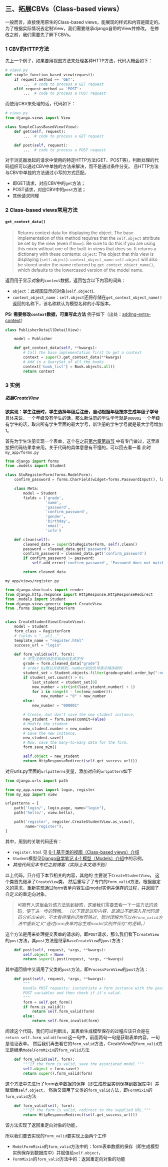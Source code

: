 ## 三、拓展CBVs（Class-based views）
一般而言，直接使用原生的Class-based views，能展现的样式和内容是固定的。
为了根据实际情况去定制View，我们需要继承django自带的View并修改。
在修改之前，我们需要先了解下CBVs。
### 1 CBV的HTTP方法
先上一个例子，如果要用视图方法来处理各种HTTP方法，代码大概会如下：
```python
# views.py
def simple_function_based_view(request):
    if request.method == 'GET':
        ...  # code to process a GET request
    elif request.method == 'POST':
        ...  # code to process a POST request
```
而使用CBV来处理的话，代码如下：
```python
# views.py
from django.views import View

class SimpleClassBasedView(View):
    def get(self, request):
        ...  # code to process a GET request

    def post(self, request):
        ...  # code to process a POST request
```
对于浏览器发起的请求中使用的特定HTTP方法(GET、POST等)，判断处理的代码组织可以通过CBV中单独的方法来解决，而不是通过条件分支。
且HTTP方法与CBV中单独的方法通过小写的方式匹配。
- 即GET请求，对应CBV中的`get`方法；
- POST请求，对应CBV中的`post`方法；
- 其他请求同理

### 2 Class-based views常用方法
####  `get_context_data()`
> Returns context data for displaying the object.
> The base implementation of this method requires that the `self.object` attribute be set by the view (even if `None`). Be sure to do this if you are using this mixin without one of the built-in views that does so.
> It returns a dictionary with these contents:
> `object`: The object that this view is displaying (`self.object`).
> `context_object_name`: `self.object` will also be stored under the name returned by `get_context_object_name()`, which defaults to the lowercased version of the model name.

返回用于显示对象的`context`数据，返回包含以下内容的词典：
- `object`：此视图显示的对象(`self.object`).
- `context_object_name`：`self.object`还将存储在`get_context_object_name()`返回的名称下，该名称默认为模型名称的小写版本。

**PS: 需要修改`context`数据，可重写此方法**
例子如下（出处：[adding-extra-context](https://docs.djangoproject.com/en/2.2/topics/class-based-views/generic-display/#adding-extra-context)）
```python
class PublisherDetail(DetailView):

    model = Publisher

    def get_context_data(self, **kwargs):
        # Call the base implementation first to get a context
        context = super().get_context_data(**kwargs)
        # Add in a QuerySet of all the books
        context['book_list'] = Book.objects.all()
        return context
```

### 3 实例
##### 拓展CreateView
**欲实现：学生注册时，学生选择年级后注册，自动根据年级按序生成年级子学号**
具体来说，一个年级没有学生的话，那么新注册的学生学号就是`000001`
一个年级有学生的话，取出所有学生里面的最大学号，新注册的学生学号就是最大学号增加1。

首先为学生注册实现一个表单，这个在之前[第六章第四节](https://blog.csdn.net/python1639er/article/details/111933213)
中有专门做过，这里直接把代码结果拿来用，关于代码的具体意思有不懂的，可以回去看一看
此时`my_app/forms.py`
```python
from django import forms
from .models import Student

class StuRegisterForm(forms.ModelForm):
    confirm_password = forms.CharField(widget=forms.PasswordInput(), label="确认密码")

    class Meta:
        model = Student
        fields = ('grade',
                  'name',
                  'password',
                  'confirm_password',
                  'gender',
                  'birthday',
                  'email',
                  'info')

    def clean(self):
        cleaned_data = super(StuRegisterForm, self).clean()
        password = cleaned_data.get('password')
        confirm_password = cleaned_data.get('confirm_password')
        if confirm_password != password:
            self.add_error('confirm_password', 'Password does not match.')

        return cleaned_data
```
`my_app/views/register.py`
```python
from django.shortcuts import render
from django.http.response import HttpResponse,HttpResponseRedirect
from .models import Student
from django.views.generic import CreateView
from .forms import RegisterForm


class CreateStudentView(CreateView):
    model = Student
    form_class = RegisterForm
    # fields = "__all__"
    template_name = "register.html"
    success_url = "login"

    def form_valid(self, form):
        # 学生注册时选定年级自动生成学号
        grade = form.cleaned_data["grade"]
        # order_by默认升序排列，number前的负号表示降序排列
        student_set = Student.objects.filter(grade=grade).order_by("-number")
        if student_set.count() > 0:
            last_student = student_set[0]
            new_number = str(int(last_student.number) + 1)
            for i in range(6 - len(new_number)):
                new_number = "0" + new_number
        else:
            new_number = "000001"

        # Create, but don't save the new student instance.
        new_student = form.save(commit=False)
        # Modify the student
        new_student.number = new_number
        # Save the new instance.
        new_student.save()
        # Now, save the many-to-many data for the form.
        form.save_m2m()

        self.object = new_student
        return HttpResponseRedirect(self.get_success_url())
```
对应urls.py里面的`urlpatterns`变量，添加对应的`urlpattern`如下
```python
from django.urls import path

from my_app.views import login, register
from my_app import view

urlpatterns = [
    path('login/', login.page, name="login"),
    path('hello/', view.hello),

    path('register', register.CreateStudentView.as_view(),
         name="register"),
]
```
其中，用到的关联代码还有：
- `register.html` 见 [6-1 基于类的视图（Class-based views）介绍](https://blog.csdn.net/python1639er/article/details/106209513)
- `Student`模型见[Django自学笔记 4-1 模型（Models）介绍](https://blog.csdn.net/python1639er/article/details/106170768)中的示例。
- *其他代码见本专栏之前博客（实际上本文用不到）*

以上代码，只介绍下本节相关的内容，其他的
主要说下`CreateStudentView`，
这个类首先继承了`CreateView`类，
然后重写了了专门的`form_valid`方法，根据自定义的需求，重新实现通过form表单内容生成model实例并保存的过程，并返回了自定义的重定向对象。


> 可能有人这里会对该方法感到疑惑，这里我们需要去看一下一些方法的源码，便于进一步的理解。
> _（以下算是进阶内容，是通过不断深入其代码源码分析出来的，不太看得懂的话推荐略过，暂时理解为可以在`form_valid`方法中重新定义“通过form表单内容生成model实例并保存”的逻辑。）_

这个方法是用来处理提交表单的请求的，即`POST`请求，那么我们看下`CreateView`的`post`方法，其`post`方法是继承`BaseCreateView`的`post`方法：
```python
    def post(self, request, *args, **kwargs):
        self.object = None
        return super().post(request, *args, **kwargs)
```
其中返回值中又调用了父类的`post`方法，即`ProcessFormView`的`post`方法：
```python
    def post(self, request, *args, **kwargs):
        """
        Handle POST requests: instantiate a form instance with the passed
        POST variables and then check if it's valid.
        """
        form = self.get_form()
        if form.is_valid():
            return self.form_valid(form)
        else:
            return self.form_invalid(form)
```
阅读这个代码，我们可以判断出，其表单生成模型保存的过程应该只会是在`return self.form_valid(form)`这一句中，前面两句一句是获取表单内容，一句是验证表单。
然后我们再去看它的`form_valid`方法，CreateView的`form_valid`方法是继承`ModelFormMixin`的`form_valid`方法
```python
    def form_valid(self, form):
        """If the form is valid, save the associated model."""
        self.object = form.save()
        return super().form_valid(form)
```
这个方法中先进行了form表单数据的保存（即生成模型实例保存到数据库中）并赋值给`self.object`，
然后又调用了父类的`form_valid`方法，即`FormMixin`的`form_valid`方法
```python
    def form_valid(self, form):
        """If the form is valid, redirect to the supplied URL."""
        return HttpResponseRedirect(self.get_success_url())
```
该方法实现了返回重定向对象的功能，

所以我们要去实现的`form_valid`要实现上面两个工作

- `ModelFormMixin`的`form_valid`方法中的：form表单数据的保存（即生成模型实例保存到数据库中）并赋值给`self.object`，
- `FormMixin`的`form_valid`方法中的：返回重定向对象的功能